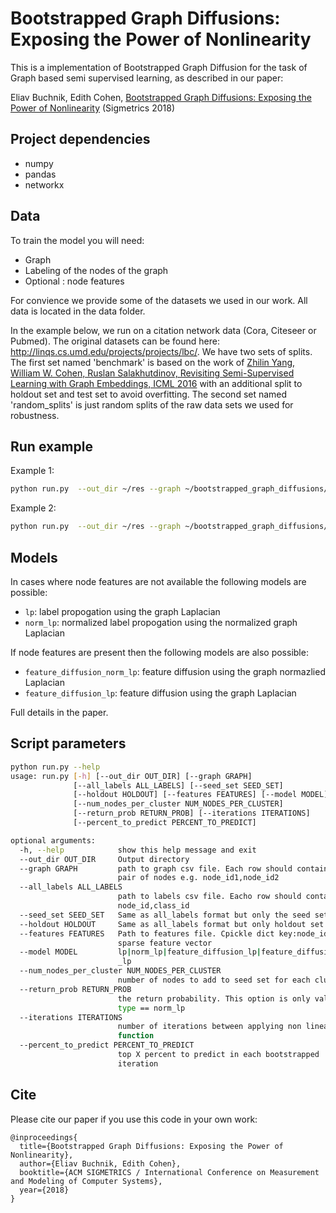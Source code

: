 # Bootstrapped Graph Diffusions: Exposing the Power of Nonlinearity

This is a implementation of Bootstrapped Graph Diffusion for the task of Graph based semi supervised learning, as described in our paper:
 
Eliav Buchnik, Edith Cohen, [Bootstrapped Graph Diffusions:
Exposing the Power of Nonlinearity](https://arxiv.org/pdf/1703.02618.pdf) (Sigmetrics 2018)

## Project dependencies
* numpy
* pandas
* networkx

## Data

To train the model you will need:
* Graph
* Labeling of the nodes of the graph
* Optional : node features

For convience we provide some of the datasets we used in our work. All data is located in the data folder. 

In the example below, we run on a citation network data (Cora, Citeseer or Pubmed). The original datasets can be found here: http://linqs.cs.umd.edu/projects/projects/lbc/. 
We have two sets of splits. The first set named 'benchmark' is based on the work of [Zhilin Yang, William W. Cohen, Ruslan Salakhutdinov, Revisiting Semi-Supervised Learning with Graph Embeddings, ICML 2016](https://github.com/kimiyoung/planetoid) with an additional split to holdout set and test set to avoid overfitting.
The second set named 'random_splits' is just random splits of the raw data sets we used for robustness.

## Run example

Example 1:
```bash
python run.py  --out_dir ~/res --graph ~/bootstrapped_graph_diffusions/data/citeseer/benchmark/graph/graph.csv --all_labels ~/bootstrapped_graph_diffusions/data/citeseer/benchmark/setA/all_labels  --seed_set ~/bootstrapped_graph_diffusions/data/citeseer/benchmark/setA/seed_set --holdout ~/bootstrapped_graph_diffusions/data/citeseer/benchmark/setA/holdout  --model norm_lp
```

Example 2:
```bash
python run.py  --out_dir ~/res --graph ~/bootstrapped_graph_diffusions/data/citeseer/citeseer_random_splits/graph/graph.csv --all_labels ~/bootstrapped_graph_diffusions/data/citeseer/citeseer_random_splits/set0/all_labels  --seed_set ~/bootstrapped_graph_diffusions/data/citeseer/citeseer_random_splits/set0/seed_set --holdout ~/bootstrapped_graph_diffusions/data/citeseer/citeseer_random_splits/set0/holdout  --model norm_lp 
```

## Models

In cases where node features are not available the following models are possible:
* `lp`: label propogation using the graph Laplacian
* `norm_lp`: normalized label propogation using the normalized graph Laplacian

If node features are present then the following models are also possible:

* `feature_diffusion_norm_lp`: feature diffusion using the graph normazlied Laplacian
* `feature_diffusion_lp`: feature diffusion using the graph Laplacian

Full details in the paper.

## Script parameters
```bash
python run.py --help
usage: run.py [-h] [--out_dir OUT_DIR] [--graph GRAPH]
              [--all_labels ALL_LABELS] [--seed_set SEED_SET]
              [--holdout HOLDOUT] [--features FEATURES] [--model MODEL]
              [--num_nodes_per_cluster NUM_NODES_PER_CLUSTER]
              [--return_prob RETURN_PROB] [--iterations ITERATIONS]
              [--percent_to_predict PERCENT_TO_PREDICT]

optional arguments:
  -h, --help            show this help message and exit
  --out_dir OUT_DIR     Output directory
  --graph GRAPH         path to graph csv file. Each row should contain two
                        pair of nodes e.g. node_id1,node_id2
  --all_labels ALL_LABELS
                        path to labels csv file. Eacho row should contain the
                        node_id,class_id
  --seed_set SEED_SET   Same as all_labels format but only the seed set
  --holdout HOLDOUT     Same as all_labels format but only holdout set
  --features FEATURES   Path to features file. Cpickle dict key:node_id value
                        sparse feature vector
  --model MODEL         lp|norm_lp|feature_diffusion_lp|feature_diffusion_norm
                        _lp
  --num_nodes_per_cluster NUM_NODES_PER_CLUSTER
                        number of nodes to add to seed set for each cluster
  --return_prob RETURN_PROB
                        the return probability. This option is only valid when
                        type == norm_lp
  --iterations ITERATIONS
                        number of iterations between applying non linear
                        function
  --percent_to_predict PERCENT_TO_PREDICT
                        top X percent to predict in each bootstrapped
                        iteration

```

## Cite

Please cite our paper if you use this code in your own work:

```
@inproceedings{
  title={Bootstrapped Graph Diffusions: Exposing the Power of Nonlinearity},
  author={Eliav Buchnik, Edith Cohen},
  booktitle={ACM SIGMETRICS / International Conference on Measurement and Modeling of Computer Systems},
  year={2018}
}
```
